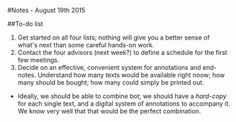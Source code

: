 #Notes - August 19th 2015

##To-do list

1. Get started on all four lists; nothing will give you a better sense of what's next than some careful hands-on work.
2. Contact the four advisors (next week?) to define a schedule for the first few meetings.
3. Decide on an effective, convenient system for annotations and end-notes. Understand how many texts would be available right noow; how many should be bought; how many could simply be printed out.
  - Ideally, we should be able to combine bot; we should have a _hard-copy_ for each single text, and a digital system of annotations to accompany it. We know very well that that would be the perfect combination.
  
